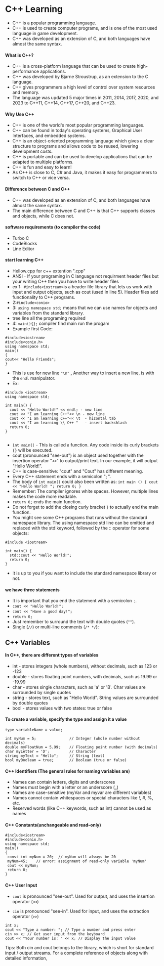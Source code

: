 # C++ Learning 
- C++ is a popular programming language.
- C++ is used to create computer programs, and is one of the most used language in game development.
- C++ was developed as an extension of C, and both languages have almost the same syntax.
#### What is C++?
- C++ is a cross-platform language that can be used to create high-performance applications.
- C++ was developed by Bjarne Stroustrup, as an extension to the C language.
- C++ gives programmers a high level of control over system resources and memory.
- The language was updated 5 major times in 2011, 2014, 2017, 2020, and 2023 to C++11, C++14, C++17, C++20, and C++23.

#### Why Use C++
- C++ is one of the world's most popular programming languages.
- C++ can be found in today's operating systems, Graphical User Interfaces, and embedded systems.
- C++ is an object-oriented programming language which gives a clear structure to programs and allows code to be reused, lowering development costs.
- C++ is portable and can be used to develop applications that can be adapted to multiple platforms.
- C++ is fun and easy to learn!
- As C++ is close to C, C# and Java, it makes it easy for programmers to switch to C++ or vice versa.
#### Difference between C and C++
- C++ was developed as an extension of C, and both languages have almost the same syntax.
- The main difference between C and C++ is that C++ supports classes and objects, while C does not.


#### software requirements (to compiler the code)
- Turbo C
- CodeBlocks
- Line Editor 
#### start learning C++ 
- Hellow.cpp for c++ extention ".cpp" 
- ANSI - If your programing in C language not requirment header files but your writing C++ then you have to write header files
- ex 1:` #include<iostream>`is a header file library that lets us work with input and output objects, such as cout (used in line 5). Header files add functionality to C++ programs.
- 2:`#include<conio>`
- 3: `using namespace std;` means that we can use names for objects and variables from the standard library.
- tree line all the programing required 
- 4: `main(){};` compiler find main run the progam
- Example first Code:
```
#include<iostream>
#include<conio.h>
using namespace std;
main()
{
cout<< "Hello Friends";
}

```
- This is use for new line `"\n"` , Another way to insert a new line, is with the `endl` manipulator.
- Ex: 
```
#include <iostream>
using namespace std;

int main() {
  cout << "Hello World!" << endl; - new line
  cout << "I am learning C++"<< \n - new line
  cout << "I am learning C++"<< \t  - hizontal tab
  cout << "I am learning \\ C++ "   - insert backshlash
  return 0;
}


```
- `int main()` - This is called a function. Any code inside its curly brackets `{}` will be executed.
- cout (pronounced "see-out") is an object used together with the insertion operator "`<<`" to output/print text. In our example, it will output "Hello World!".
- C++ is case-sensitive: "cout" and "Cout" has different meaning.
- Every C++ statement ends with a semicolon "`;`".
- The body of `int main()` could also been written as: `int main () { cout << "Hello World! "; return 0; }`
- Remember: The compiler ignores white spaces. However, multiple lines makes the code more readable.
- `return 0;` ends the main function.
- Do not forget to add the closing curly bracket `}` to actually end the main function.
- You might see some C++ programs that runs without the standard namespace library. The using namespace std line can be omitted and replaced with the std keyword, followed by the :: operator for some objects:
```
#include <iostream>

int main() {
  std::cout << "Hello World!";
  return 0;
}
```
- It is up to you if you want to include the standard namespace library or not.
#### we have three statements
- It is important that you end the statement with a semicolon `;`.
- `cout << "Hello World!";`
- `cout << "Have a good day!";`
- `return 0;`
- Just remember to surround the text with double quotes (`""`).
- Single (`//`) or multi-line comments (`/* */`): 
## C++ Variables
#### In C++, there are different types of variables 
- int - stores integers (whole numbers), without decimals, such as 123 or -123
- double - stores floating point numbers, with decimals, such as 19.99 or -19.99
- char - stores single characters, such as 'a' or 'B'. Char values are surrounded by single quotes
- string - stores text, such as "Hello World". String values are surrounded by double quotes
- bool - stores values with two states: true or false

#### To create a variable, specify the type and assign it a value
`type variableName = value;`
```
int myNum = 5;               // Integer (whole number without decimals)
double myFloatNum = 5.99;    // Floating point number (with decimals)
char myLetter = 'D';         // Character
string myText = "Hello";     // String (text)
bool myBoolean = true;       // Boolean (true or false)
```
#### C++ Identifiers (The general rules for naming variables are)
- Names can contain letters, digits and underscores
- Names must begin with a letter or an underscore (_)
- Names are case-sensitive (myVar and myvar are different variables)
- Names cannot contain whitespaces or special characters like !, #, %, etc.
- Reserved words (like C++ keywords, such as int) cannot be used as names
#### C++ Constants(unchangeable and read-only)
```
#include<iostream>
#include<conio.h>
using namespace std;
main()
{
 const int myNum = 20;  // myNum will always be 20
 myNum=45;    // error: assignment of read-only variable 'myNum'
 cout << myNum;
 return 0;
}
```
#### C++ User Input
- `cout` is pronounced "see-out". Used for output, and uses the insertion operator (`<<`)

- `cin` is pronounced "see-in". Used for input, and uses the extraction operator (`>>`)
```
int x; 
cout << "Type a number: "; // Type a number and press enter
cin >> x; // Get user input from the keyboard
cout << "Your number is: " << x; // Display the input value 
```


Tips: Both cin and cout belongs to the <iostream> library, which is short for standard input / output streams. For a complete reference of <iostream> objects along with detailed information,
#
